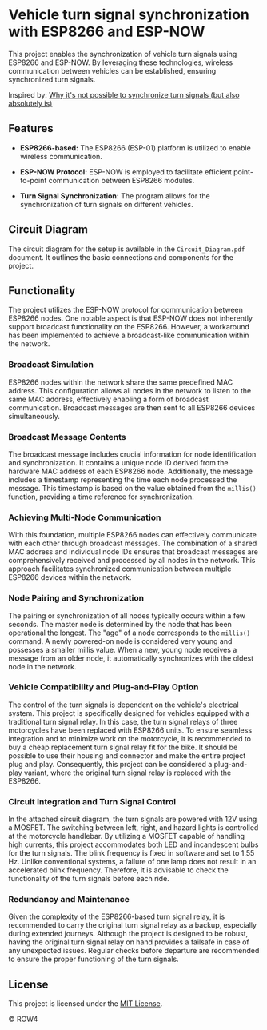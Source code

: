 # Vehicle turn signal synchronization with ESP8266 and ESP-NOW

This project enables the synchronization of vehicle turn signals using ESP8266 and ESP-NOW. By leveraging these technologies, wireless communication between vehicles can be established, ensuring synchronized turn signals.

Inspired by: [Why it's not possible to synchronize turn signals (but also absolutely is)](https://www.youtube.com/watch?v=2z5A-COlDPk) 

## Features

- **ESP8266-based:** The ESP8266 (ESP-01) platform is utilized to enable wireless communication.

- **ESP-NOW Protocol:** ESP-NOW is employed to facilitate efficient point-to-point communication between ESP8266 modules.

- **Turn Signal Synchronization:** The program allows for the synchronization of turn signals on different vehicles.

## Circuit Diagram

The circuit diagram for the setup is available in the `Circuit_Diagram.pdf` document. It outlines the basic connections and components for the project.

## Functionality

The project utilizes the ESP-NOW protocol for communication between ESP8266 nodes. 
One notable aspect is that ESP-NOW does not inherently support broadcast functionality on the ESP8266. 
However, a workaround has been implemented to achieve a broadcast-like communication within the network.

### Broadcast Simulation

ESP8266 nodes within the network share the same predefined MAC address. 
This configuration allows all nodes in the network to listen to the same MAC address, effectively enabling a form of broadcast communication. 
Broadcast messages are then sent to all ESP8266 devices simultaneously.

### Broadcast Message Contents

The broadcast message includes crucial information for node identification and synchronization. 
It contains a unique node ID derived from the hardware MAC address of each ESP8266 node. 
Additionally, the message includes a timestamp representing the time each node processed the message. 
This timestamp is based on the value obtained from the `millis()` function, providing a time reference for synchronization.

### Achieving Multi-Node Communication

With this foundation, multiple ESP8266 nodes can effectively communicate with each other through broadcast messages. 
The combination of a shared MAC address and individual node IDs ensures that broadcast messages are comprehensively received and processed by all nodes in the network. 
This approach facilitates synchronized communication between multiple ESP8266 devices within the network.

### Node Pairing and Synchronization

The pairing or synchronization of all nodes typically occurs within a few seconds. 
The master node is determined by the node that has been operational the longest. 
The "age" of a node corresponds to the `millis()` command.
A newly powered-on node is considered very young and possesses a smaller millis value. 
When a new, young node receives a message from an older node, it automatically synchronizes with the oldest node in the network.

### Vehicle Compatibility and Plug-and-Play Option

The control of the turn signals is dependent on the vehicle's electrical system.
This project is specifically designed for vehicles equipped with a traditional turn signal relay. 
In this case, the turn signal relays of three motorcycles have been replaced with ESP8266 units. 
To ensure seamless integration and to minimize work on the motorcycle, it is recommended to buy a cheap replacement turn signal relay fit for the bike. 
It should be possible to use their housing and connector and make the entire project plug and play.
Consequently, this project can be considered a plug-and-play variant, where the original turn signal relay is replaced with the ESP8266. 

### Circuit Integration and Turn Signal Control

In the attached circuit diagram, the turn signals are powered with 12V using a MOSFET. 
The switching between left, right, and hazard lights is controlled at the motorcycle handlebar. 
By utilizing a MOSFET capable of handling high currents, this project accommodates both LED and incandescent bulbs for the turn signals. 
The blink frequency is fixed in software and set to 1.55 Hz. 
Unlike conventional systems, a failure of one lamp does not result in an accelerated blink frequency. 
Therefore, it is advisable to check the functionality of the turn signals before each ride.

### Redundancy and Maintenance

Given the complexity of the ESP8266-based turn signal relay, it is recommended to carry the original turn signal relay as a backup, especially during extended journeys. 
Although the project is designed to be robust, having the original turn signal relay on hand provides a failsafe in case of any unexpected issues. 
Regular checks before departure are recommended to ensure the proper functioning of the turn signals.

## License

This project is licensed under the [MIT License](LICENSE).

© ROW4
